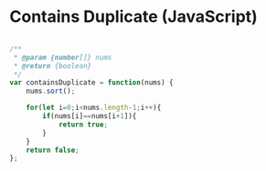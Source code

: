 # Contains Duplicate (JavaScript)

```javascript

/**
 * @param {number[]} nums
 * @return {boolean}
 */
var containsDuplicate = function(nums) {
    nums.sort();

    for(let i=0;i<nums.length-1;i++){
        if(nums[i]==nums[i+1]){
            return true;
        }
    }
    return false;
};